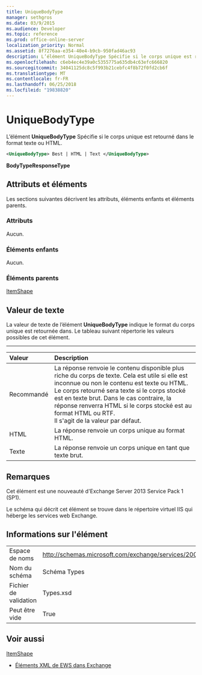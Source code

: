 ```yaml
---
title: UniqueBodyType
manager: sethgros
ms.date: 03/9/2015
ms.audience: Developer
ms.topic: reference
ms.prod: office-online-server
localization_priority: Normal
ms.assetid: 8f7276aa-e354-40e4-b9cb-950fad46ac93
description: L’élément UniqueBodyType Spécifie si le corps unique est retourné dans le format texte ou HTML.
ms.openlocfilehash: c6eb4ec4e39a0c5355775a635db4c63efc666820
ms.sourcegitcommit: 34041125dc8c5f993b21cebfc4f8b72f0fd2cb6f
ms.translationtype: MT
ms.contentlocale: fr-FR
ms.lasthandoff: 06/25/2018
ms.locfileid: "19838820"
---
```

# <a name="uniquebodytype"></a>UniqueBodyType

L’élément **UniqueBodyType** Spécifie si le corps unique est retourné dans le format texte ou HTML. 
  
```XML
<UniqueBodyType> Best | HTML | Text </UniqueBodyType>
```

 **BodyTypeResponseType**
## <a name="attributes-and-elements"></a>Attributs et éléments

Les sections suivantes décrivent les attributs, éléments enfants et éléments parents.
  
### <a name="attributes"></a>Attributs

Aucun.
  
### <a name="child-elements"></a>Éléments enfants

Aucun.
  
### <a name="parent-elements"></a>Éléments parents

[ItemShape](itemshape.md)
  
## <a name="text-value"></a>Valeur de texte

La valeur de texte de l’élément **UniqueBodyType** indique le format du corps unique est retournée dans. Le tableau suivant répertorie les valeurs possibles de cet élément. 
  
****

|**Valeur**|**Description**|
|:-----|:-----|
|Recommandé  <br/> |La réponse renvoie le contenu disponible plus riche du corps de texte. Cela est utile si elle est inconnue ou non le contenu est texte ou HTML.  <br/> Le corps retourné sera texte si le corps stocké est en texte brut. Dans le cas contraire, la réponse renverra HTML si le corps stocké est au format HTML ou RTF.  <br/> Il s'agit de la valeur par défaut.  <br/> |
|HTML  <br/> |La réponse renvoie un corps unique au format HTML.  <br/> |
|Texte  <br/> |La réponse renvoie un corps unique en tant que texte brut.  <br/> |
   
## <a name="remarks"></a>Remarques

Cet élément est une nouveauté d'Exchange Server 2013 Service Pack 1 (SP1).
  
Le schéma qui décrit cet élément se trouve dans le répertoire virtuel IIS qui héberge les services web Exchange.
  
## <a name="element-information"></a>Informations sur l'élément

|||
|:-----|:-----|
|Espace de noms  <br/> |http://schemas.microsoft.com/exchange/services/2006/types  <br/> |
|Nom du schéma  <br/> |Schéma Types  <br/> |
|Fichier de validation  <br/> |Types.xsd  <br/> |
|Peut être vide  <br/> |True  <br/> |
   
## <a name="see-also"></a>Voir aussi



[ItemShape](itemshape.md)


- [Éléments XML de EWS dans Exchange](ews-xml-elements-in-exchange.md)

